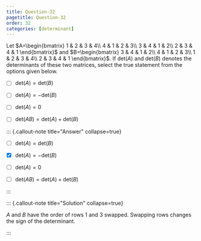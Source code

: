 ```yaml
---
title: Question-32
pagetitle: Question-32
order: 32
categories: [determinant]
---
```


Let $A=\begin{bmatrix}
1 & 2 & 3 & 4\\
4 & 1 & 2 & 3\\
3 & 4 & 1 & 2\\
2 & 3 & 4 & 1
\end{bmatrix}$ and $B=\begin{bmatrix}
3 & 4 & 1 & 2\\
4 & 1 & 2 & 3\\
1 & 2 & 3 & 4\\
2 & 3 & 4 & 1
\end{bmatrix}$. If $\text{det}( A)$ and $\text{det}( B)$ denotes the determinants of these two matrices, select the true statement from the options given below.

- [ ] $\text{det}( A) =\text{det}( B)$

- [ ] $\text{det}( A) =-\text{det}( B)$

- [ ] $\text{det}( A) =0$

- [ ] $\text{det}( AB) =\text{det}( A) +\text{det}( B)$

::: {.callout-note title="Answer" collapse=true}

- [ ] $\text{det}( A) =\text{det}( B)$

- [x] $\text{det}( A) =-\text{det}( B)$

- [ ] $\text{det}( A) =0$

- [ ] $\text{det}( AB) =\text{det}( A) +\text{det}( B)$

:::

::: {.callout-note title="Solution" collapse=true}

$A$ and $B$ have the order of rows $1$ and $3$ swapped. Swapping rows changes the sign of the determinant.


:::

